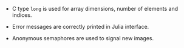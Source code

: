 * C type `long` is used for array dimensions, number of elements and indices.

* Error messages are correctly printed in Julia interface.

* Anonymous semaphores are used to signal new images.
